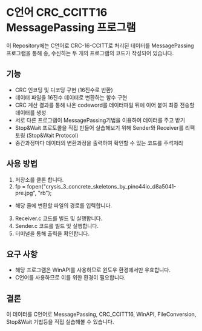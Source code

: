 C언어 CRC_CCITT16 MessagePassing 프로그램
==
이 Repository에는 C언어로 CRC-16-CCITT로 처리된 데이터를 MessagePassing프로그램을 통해 송, 수신하는 두 개의 프로그램의 코드가 작성되어 있습니다.


기능
--
- CRC 인코딩 및 디코딩 구현 (16진수로 반환)
- 데이터 파일을 16진수 데이터로 변환하는 함수 구현
- CRC 계산 결과를 통해 나온 codeword를 데이터파일 뒤에 이어 붙여 최종 전송할 데이터를 생성 
- 서로 다른 프로그램이 MessagePassing기법을 이용하여 데이터를 주고 받기
- Stop&Wait 프로토콜을 직접 만들어 실습해보기 위해 Sender와 Receiver를 리팩토링 (Stop&Wait Protocol)
- 중간과정마다 데이터의 변환과정을 출력하여 확인할 수 있는 코드를 주석처리

사용 방법
--
1. 저장소를 클론 합니다.
2. fp = fopen("crysis_3_concrete_skeletons_by_pino44io_d8a5041-pre.jpg", "rb");
  - 해당 줄에 변환할 파일의 경로를 입력합니다.
3. Receiver.c 코드를 빌드 및 실행합니다.
4. Sender.c 코드를 빌드 및 실행합니다.
5. 터미널을 통해 출력을 확인합니다.

요구 사항
--
- 해당 프로그램은 WinAPI를 사용하므로 윈도우 환경에서만 유효합니다.
- C언어를 사용하므로 이를 위한 환경이 필요합니다.

결론
--
이 데이터를 C언어로 MessagePassing, CRC_CCITT16, WinAPI, FileConversion, Stop&Wait 기법등을 직접 실습해볼 수 있습니다.

